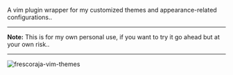A vim plugin wrapper for my customized themes and appearance-related configurations..

---

**Note:** This is for my own personal use, if you want to try it go ahead but at your own risk..

---

![frescoraja-vim-themes](https://github.com/frescoraja/frescoraja-vim-themes)

